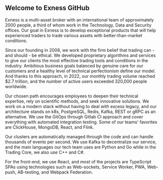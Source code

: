 ## Welcome to Exness GitHub 

Exness is a multi-asset broker with an international team of approximately 2000 people, a third of whom work in the Technology, Data and Security offices. Our goal in Exness is to develop exceptional products that will help experienced traders to trade various assets with better-than-market conditions.

Since our founding in 2008, we work with the firm belief that trading can - and should - be ethical. We developed proprietary algorithms and services to give our clients the most effective trading tools and conditions in the industry. Ambitious business goals balanced by genuine care for our customers and a healthy level of technical perfectionism define our model. And thanks to this approach, in 2022, our monthly trading volume reached $2.7 trillion, and the number of active users exceeded 320,000 people worldwide.

Our chosen path encourages employees to deepen their technical expertise, rely on scientific methods, and seek innovative solutions. We work on a modern stack without having to deal with excess legacy, and our architecture stands on k8s, PostgreSQL, Redis, Kafka, REST or gRPC as an alternative. We use the GitOps through Gitlab CI approach and cover everything with automated integration testing. Some of our teams' favorites are ClickHouse, MongoDB, React, and Flink.

Our clusters are automatically managed through the code and can handle thousands of events per second. We use Kafka to decentralize our service, and the main languages our tech team uses are Python and Go while in the Trading Core, we also use C++ and C#.

For the front-end, we use React, and most of the projects are TypeScript SPAs using technologies such as Web-sockets, Service Worker, PWA, Web-push, AB-testing, and Webpack Federation.
